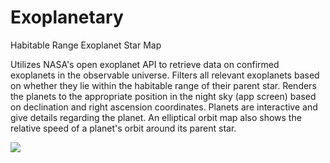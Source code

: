 # Exoplanetary
Habitable Range Exoplanet Star Map

Utilizes NASA's open exoplanet API to retrieve data on confirmed exoplanets in the observable universe. Filters all relevant exoplanets based on whether they lie within the habitable range of their parent star. Renders the planets to the appropriate position in the night sky (app screen) based on declination and right ascension coordinates. 
Planets are interactive and give details regarding the planet. An elliptical orbit map also shows the relative speed of a planet's orbit around its parent star. 

![](https://media.giphy.com/media/YpYjI38E8fR3cVin6T/giphy.gif)
